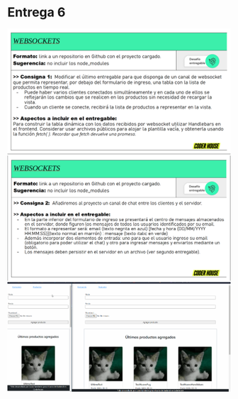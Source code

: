 # Entrega 6

![Ejercicio redactado](./Pics/entrega-6-imagen-1.png)
![Ejercicio redactado](./Pics/entrega-6-imagen-2.png)
![Prueba de uso](./Pics/websocket-dynamicDivTest.gif)
